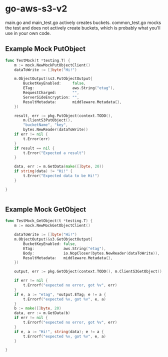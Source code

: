 # go-aws-s3-v2

main.go and main_test.go actively creates buckets. common_test.go 
mocks the test and does not actively create buckets, which is probably
what you'll use in your own code.


## Example Mock PutObject

```go
func TestMock(t *testing.T) {
	m := mock.NewMockPutObjectClient()
	dataToWrite := []byte("Hi!")

	m.ObjectOutput(&s3.PutObjectOutput{
		BucketKeyEnabled:     false,
		ETag:                 aws.String("etag"),
		RequestCharged:       "",
		ServerSideEncryption: "",
		ResultMetadata:       middleware.Metadata{},
	})

	result, err := pkg.PutObject(context.TODO(),
		m.ClientS3PutObject(),
		"bucketName", "key",
		bytes.NewReader(dataToWrite))
	if err != nil {
		t.Error(err)
	}
	if result == nil {
		t.Error("Expected a result")
	}

	data, err := m.GetData(make([]byte, 20))
	if string(data) != "Hi!" {
		t.Error("Expected data to be Hi!")
	}

}



```

## Example Mock GetObject

```go
func TestMock_GetObject(t *testing.T) {
	m := mock.NewMockGetObjectClient()

	dataToWrite := []byte("Hi!")
	m.ObjectOutput(&s3.GetObjectOutput{
		BucketKeyEnabled: false,
		ETag:             aws.String("etag"),
		Body:             io.NopCloser(bytes.NewReader(dataToWrite)),
		ResultMetadata:   middleware.Metadata{},
	})

	output, err := pkg.GetObject(context.TODO(), m.ClientS3GetObject(), "bucketName", "key")

	if err != nil {
		t.Errorf("expected no error, got %v", err)
	}
	if e, a := "etag", *output.ETag; e != a {
		t.Errorf("expected %v, got %v", e, a)
	}
	b := make([]byte, 20)
	data, err := m.GetData(b)
	if err != nil {
		t.Errorf("expected no error, got %v", err)
	}
	if e, a := "Hi!", string(data); e != a {
		t.Errorf("expected %v, got %v", e, a)
	}

}
```